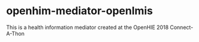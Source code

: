 # openhim-mediator-openlmis
This is a health information mediator created at the OpenHIE 2018 Connect-A-Thon
